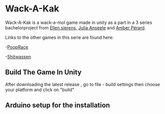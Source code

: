 # Wack-A-Kak
Wack-A-Kak is a wack-a-mol game made in unity as a part in a 3 series bachelorproject from [Ellen sierens](https://www.sierensellen.be/ "Ellen Sierens Portfolio"), [Julia Anseele](https://juliaanseele.myportfolio.com/ "Julia Anseele Protfolio") and [Amber Pérard](http://amberperard-devine.be/ "Amber Perard Portfolio"). 

Links to the other games in this serie are found here:

-[PoopRace](https://github.com/Moongirl1207/Pooprace)

-[Shitwassen](https://github.com/Moongirl1207/Shitwassen)

## Build The Game In Unity
After downloading the latest release , go to file -  build settings then choose your platform and click on "build"


## Arduino setup for the installation
